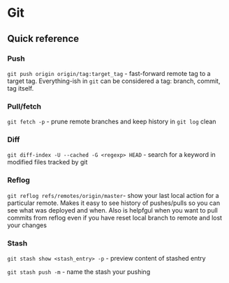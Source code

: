 # Git

## Quick reference

### Push

`git push origin origin/tag:target_tag` - fast-forward remote tag to a target
tag. Everything-ish in `git` can be considered a tag: branch, commit, tag itself.

### Pull/fetch

`git fetch -p` - prune remote branches and keep history in `git log` clean

### Diff

`git diff-index -U --cached -G <regexp> HEAD` - search for a keyword in modified
files tracked by git

### Reflog

`git reflog refs/remotes/origin/master`- show your last local action for a
particular remote. Makes it easy to see history of pushes/pulls so you can see
what was deployed and when. Also is helpfgul when you want to pull commits from reflog
even if you have reset local branch to remote and lost your changes

### Stash

`git stash show <stash_entry> -p` - preview content of stashed entry

`git stash push -m` - name the stash your pushing

